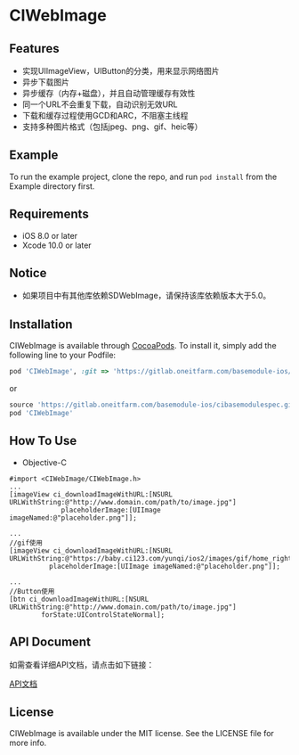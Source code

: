 # CIWebImage

## Features
* 实现UIImageView，UIButton的分类，用来显示网络图片
* 异步下载图片
* 异步缓存（内存+磁盘），并且自动管理缓存有效性
* 同一个URL不会重复下载，自动识别无效URL
* 下载和缓存过程使用GCD和ARC，不阻塞主线程
* 支持多种图片格式（包括jpeg、png、gif、heic等）

## Example

To run the example project, clone the repo, and run `pod install` from the Example directory first.

## Requirements
* iOS 8.0 or later
* Xcode 10.0 or later

## Notice
* 如果项目中有其他库依赖SDWebImage，请保持该库依赖版本大于5.0。

## Installation

CIWebImage is available through [CocoaPods](https://cocoapods.org). To install
it, simply add the following line to your Podfile:

```ruby
pod 'CIWebImage', :git => 'https://gitlab.oneitfarm.com/basemodule-ios/ciwebimage.git'

```
  or
```ruby
source 'https://gitlab.oneitfarm.com/basemodule-ios/cibasemodulespec.git'
pod 'CIWebImage'

```

## How To Use

* Objective-C

```objc
#import <CIWebImage/CIWebImage.h>
...
[imageView ci_downloadImageWithURL:[NSURL URLWithString:@"http://www.domain.com/path/to/image.jpg"]
             placeholderImage:[UIImage imageNamed:@"placeholder.png"]];

...
//gif使用
[imageView ci_downloadImageWithURL:[NSURL URLWithString:@"https://baby.ci123.com/yunqi/ios2/images/gif/home_right_test.gif"]
          placeholderImage:[UIImage imageNamed:@"placeholder.png"]];
          
...
//Button使用
[btn ci_downloadImageWithURL:[NSURL URLWithString:@"http://www.domain.com/path/to/image.jpg"]
        forState:UIControlStateNormal];
```

## API Document

如需查看详细API文档，请点击如下链接：

[API文档](https://gitlab.oneitfarm.com/basemodule-ios/ciwebimage/blob/master/CIWebImage%20API.md)

## License

CIWebImage is available under the MIT license. See the LICENSE file for more info.
